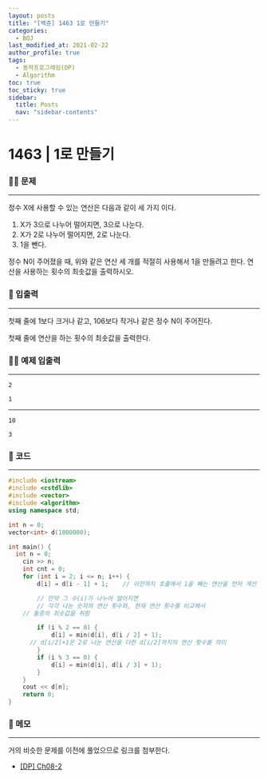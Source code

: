```yaml
---
layout: posts
title: "[백준] 1463 1로 만들기"
categories:
  - BOJ
last_modified_at: 2021-02-22
author_profile: true
tags:
  - 동적프로그래밍(DP)
  - Algorithm
toc: true
toc_sticky: true
sidebar:
  title: Posts
  nav: "sidebar-contents"
---
```


# 1463 | 1로 만들기


### 🙋‍♀️ 문제

-----

정수 X에 사용할 수 있는 연산은 다음과 같이 세 가지 이다.

1. X가 3으로 나누어 떨어지면, 3으로 나눈다.
2. X가 2로 나누어 떨어지면, 2로 나눈다.
3. 1을 뺀다.

정수 N이 주어졌을 때, 위와 같은 연산 세 개를 적절히 사용해서 1을 만들려고 한다. 연산을 사용하는 횟수의 최솟값을 출력하시오.

### 🙌 입출력

-----

첫째 줄에 1보다 크거나 같고, 106보다 작거나 같은 정수 N이 주어진다.

첫째 줄에 연산을 하는 횟수의 최솟값을 출력한다.

### 🙋‍♂️ 예제 입출력

-----

```
2
```

```
1
```

-----

```
10
```

```
3
```

### 🚀 코드

-----

```c++
#include <iostream>
#include <cstdlib>
#include <vector>
#include <algorithm>
using namespace std;

int n = 0;
vector<int> d(1000000);

int main() {
  int n = 0;
	cin >> n;
	int cnt = 0;
	for (int i = 2; i <= n; i++) {
		d[i] = d[i - 1] + 1; 	// 이전까지 호출에서 1을 빼는 연산을 먼저 계산

		// 만약 그 수(i)가 나누어 떨어지면
		// 각각 나눈 숫자의 연산 횟수와, 현재 연산 횟수를 비교해서
    // 둘중의 최솟값을 취함

		if (i % 2 == 0) {
			d[i] = min(d[i], d[i / 2] + 1);
      // d[i/2]+1은 2로 나눈 연산을 더한 d[i/2]까지의 연산 횟수를 의미
		}
		if (i % 3 == 0) {
			d[i] = min(d[i], d[i / 3] + 1);
		}
	}
	cout << d[n];
	return 0;
}
```

### 🌠 메모

-----

거의 비슷한 문제를 이전에 풀었으므로 링크를 첨부한다.
- <a href="https://jerimo.github.io/algorithm/codingtest/algorithm-08-2/">[DP] Ch08-2</a>
